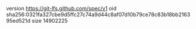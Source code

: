 version https://git-lfs.github.com/spec/v1
oid sha256:0321fa327cbe9d5ffc27c74a9d44c8af07d10b79ce78c83b18bb216395ed521d
size 14902225
